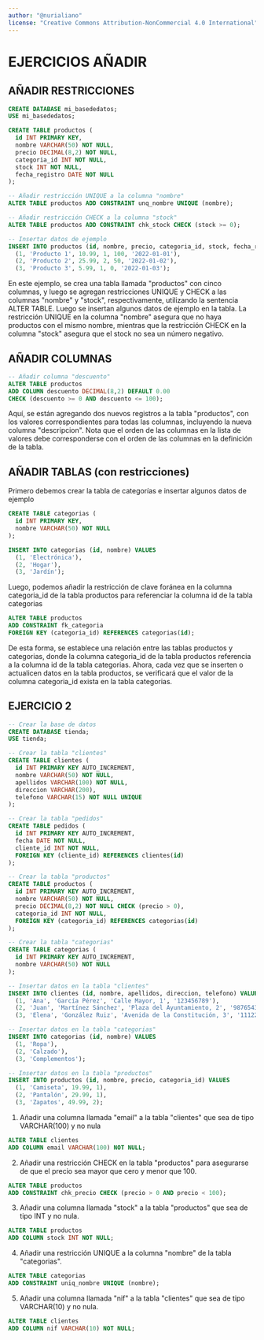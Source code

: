```yaml
---
author: "@nurialiano"
license: "Creative Commons Attribution-NonCommercial 4.0 International"
---
```


# EJERCICIOS AÑADIR

## AÑADIR RESTRICCIONES

~~~sql
CREATE DATABASE mi_basededatos;
USE mi_basededatos;

CREATE TABLE productos (
  id INT PRIMARY KEY,
  nombre VARCHAR(50) NOT NULL,
  precio DECIMAL(8,2) NOT NULL,
  categoria_id INT NOT NULL,
  stock INT NOT NULL,
  fecha_registro DATE NOT NULL
);

-- Añadir restricción UNIQUE a la columna "nombre"
ALTER TABLE productos ADD CONSTRAINT unq_nombre UNIQUE (nombre);

-- Añadir restricción CHECK a la columna "stock"
ALTER TABLE productos ADD CONSTRAINT chk_stock CHECK (stock >= 0);

-- Insertar datos de ejemplo
INSERT INTO productos (id, nombre, precio, categoria_id, stock, fecha_registro) VALUES
  (1, 'Producto 1', 10.99, 1, 100, '2022-01-01'),
  (2, 'Producto 2', 25.99, 2, 50, '2022-01-02'),
  (3, 'Producto 3', 5.99, 1, 0, '2022-01-03');
~~~

En este ejemplo, se crea una tabla llamada "productos" con cinco columnas, y luego se agregan restricciones UNIQUE y CHECK a las columnas "nombre" y "stock", respectivamente, utilizando la sentencia ALTER TABLE. Luego se insertan algunos datos de ejemplo en la tabla. La restricción UNIQUE en la columna "nombre" asegura que no haya productos con el mismo nombre, mientras que la restricción CHECK en la columna "stock" asegura que el stock no sea un número negativo.

## AÑADIR COLUMNAS

~~~sql
-- Añadir columna "descuento"
ALTER TABLE productos
ADD COLUMN descuento DECIMAL(8,2) DEFAULT 0.00
CHECK (descuento >= 0 AND descuento <= 100);
~~~

Aquí, se están agregando dos nuevos registros a la tabla "productos", con los valores correspondientes para todas las columnas, incluyendo la nueva columna "descripcion". Nota que el orden de las columnas en la lista de valores debe corresponderse con el orden de las columnas en la definición de la tabla.

## AÑADIR TABLAS (con restricciones)

Primero debemos crear la tabla de categorías e insertar algunos datos de ejemplo

~~~sql
CREATE TABLE categorias (
  id INT PRIMARY KEY,
  nombre VARCHAR(50) NOT NULL
);

INSERT INTO categorias (id, nombre) VALUES
  (1, 'Electrónica'),
  (2, 'Hogar'),
  (3, 'Jardín');
~~~

Luego, podemos añadir la restricción de clave foránea en la columna categoria_id de la tabla productos para referenciar la columna id de la tabla categorias

~~~sql
ALTER TABLE productos
ADD CONSTRAINT fk_categoria
FOREIGN KEY (categoria_id) REFERENCES categorias(id);
~~~

De esta forma, se establece una relación entre las tablas productos y categorias, donde la columna categoria_id de la tabla productos referencia a la columna id de la tabla categorias. Ahora, cada vez que se inserten o actualicen datos en la tabla productos, se verificará que el valor de la columna categoria_id exista en la tabla categorias.

## EJERCICIO 2

~~~sql
-- Crear la base de datos
CREATE DATABASE tienda;
USE tienda;

-- Crear la tabla "clientes"
CREATE TABLE clientes (
  id INT PRIMARY KEY AUTO_INCREMENT,
  nombre VARCHAR(50) NOT NULL,
  apellidos VARCHAR(100) NOT NULL,
  direccion VARCHAR(200),
  telefono VARCHAR(15) NOT NULL UNIQUE
);

-- Crear la tabla "pedidos"
CREATE TABLE pedidos (
  id INT PRIMARY KEY AUTO_INCREMENT,
  fecha DATE NOT NULL,
  cliente_id INT NOT NULL,
  FOREIGN KEY (cliente_id) REFERENCES clientes(id)
);

-- Crear la tabla "productos"
CREATE TABLE productos (
  id INT PRIMARY KEY AUTO_INCREMENT,
  nombre VARCHAR(50) NOT NULL,
  precio DECIMAL(8,2) NOT NULL CHECK (precio > 0),
  categoria_id INT NOT NULL,
  FOREIGN KEY (categoria_id) REFERENCES categorias(id)
);

-- Crear la tabla "categorias"
CREATE TABLE categorias (
  id INT PRIMARY KEY AUTO_INCREMENT,
  nombre VARCHAR(50) NOT NULL
);

-- Insertar datos en la tabla "clientes"
INSERT INTO clientes (id, nombre, apellidos, direccion, telefono) VALUES
  (1, 'Ana', 'García Pérez', 'Calle Mayor, 1', '123456789'),
  (2, 'Juan', 'Martínez Sánchez', 'Plaza del Ayuntamiento, 2', '987654321'),
  (3, 'Elena', 'González Ruiz', 'Avenida de la Constitución, 3', '111222333');

-- Insertar datos en la tabla "categorias"
INSERT INTO categorias (id, nombre) VALUES
  (1, 'Ropa'),
  (2, 'Calzado'),
  (3, 'Complementos');

-- Insertar datos en la tabla "productos"
INSERT INTO productos (id, nombre, precio, categoria_id) VALUES
  (1, 'Camiseta', 19.99, 1),
  (2, 'Pantalón', 29.99, 1),
  (3, 'Zapatos', 49.99, 2);
~~~

1. Añadir una columna llamada "email" a la tabla "clientes" que sea de tipo VARCHAR(100) y no nula

~~~sql
ALTER TABLE clientes
ADD COLUMN email VARCHAR(100) NOT NULL;
~~~

2. Añadir una restricción CHECK en la tabla "productos" para asegurarse de que el precio sea mayor que cero y menor que 100.

~~~sql
ALTER TABLE productos
ADD CONSTRAINT chk_precio CHECK (precio > 0 AND precio < 100);
~~~

3. Añadir una columna llamada "stock" a la tabla "productos" que sea de tipo INT y no nula.

~~~sql
ALTER TABLE productos
ADD COLUMN stock INT NOT NULL;
~~~

4. Añadir una restricción UNIQUE a la columna "nombre" de la tabla "categorias".

~~~sql
ALTER TABLE categorias
ADD CONSTRAINT uniq_nombre UNIQUE (nombre);
~~~

5. Añadir una columna llamada "nif" a la tabla "clientes" que sea de tipo VARCHAR(10) y no nula.

~~~sql
ALTER TABLE clientes
ADD COLUMN nif VARCHAR(10) NOT NULL;
~~~

